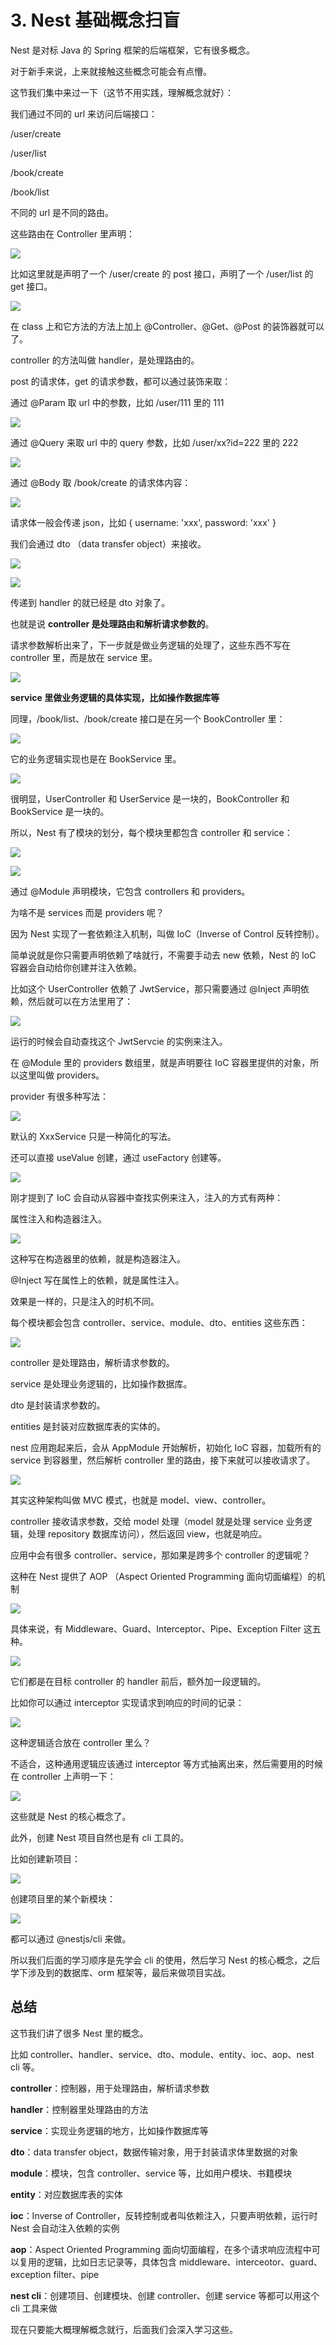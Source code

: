 # 3. Nest 基础概念扫盲

Nest 是对标 Java 的 Spring 框架的后端框架，它有很多概念。

对于新手来说，上来就接触这些概念可能会有点懵。

这节我们集中来过一下（这节不用实践，理解概念就好）：

我们通过不同的 url 来访问后端接口：

/user/create

/user/list

/book/create

/book/list

不同的 url 是不同的路由。

这些路由在 Controller 里声明：

![](./images/a830f1b4f32c5c70c78a82cd0e5c6f84.png )

比如这里就是声明了一个 /user/create 的 post 接口，声明了一个 /user/list 的 get 接口。

![](./images/207721840a98cde1b02ccf4133cd52da.png )

在 class 上和它方法的方法上加上 @Controller、@Get、@Post 的装饰器就可以了。

controller 的方法叫做 handler，是处理路由的。

post 的请求体，get 的请求参数，都可以通过装饰来取：

通过 @Param 取 url 中的参数，比如 /user/111 里的 111

![](./images/99cc5ec10703cd3de887937dcf559a55.png )

通过 @Query 来取 url 中的 query 参数，比如 /user/xx?id=222 里的 222

![](./images/32676056a05852a821d93e22f42b0165.png )

通过 @Body 取 /book/create 的请求体内容：

![](./images/fcaedb528f43348438e988fc42c2717c.png )

请求体一般会传递 json，比如 { username: 'xxx', password: 'xxx' }

我们会通过 dto （data transfer object）来接收。

![](./images/dfd84b0fa042472e821a0ab9333debc2.png )

![](./images/200be09c68f082fd57b692f8c6c8b434.png )

传递到 handler 的就已经是 dto 对象了。

也就是说 **controller 是处理路由和解析请求参数的**。

请求参数解析出来了，下一步就是做业务逻辑的处理了，这些东西不写在 controller 里，而是放在 service 里。

![](./images/5ff1876f6ee2c269369c7f989a7821c8.png )

**service 里做业务逻辑的具体实现，比如操作数据库等**

同理，/book/list、/book/create 接口是在另一个 BookController 里：

![](./images/c702963d865b490af390892b1919ffc5.png )

它的业务逻辑实现也是在 BookService 里。

![](./images/e28c92b78cfc6ba0e0c45861a8d40ea0.png )

很明显，UserController 和 UserService 是一块的，BookController 和 BookService 是一块的。

所以，Nest 有了模块的划分，每个模块里都包含 controller 和 service：

![](./images/3ca68dac1829b20ba8fd4b31b6736d88.png )

![](./images/6cdcb113812c27296c75437d55dc272e.png )

通过 @Module 声明模块，它包含 controllers 和 providers。

为啥不是 services 而是 providers 呢？

因为 Nest 实现了一套依赖注入机制，叫做 IoC（Inverse of Control 反转控制）。

简单说就是你只需要声明依赖了啥就行，不需要手动去 new 依赖，Nest 的 IoC 容器会自动给你创建并注入依赖。

比如这个 UserController 依赖了 JwtService，那只需要通过 @Inject 声明依赖，然后就可以在方法里用了：

![](./images/17a1873682ac4a6e8c282bc155fed65c.png )

运行的时候会自动查找这个 JwtServcie 的实例来注入。

在 @Module 里的 providers 数组里，就是声明要往 IoC 容器里提供的对象，所以这里叫做 providers。

provider 有很多种写法：

![](./images/f2b1245ae9b0161681d3c740ca4843e4.png )

默认的 XxxService 只是一种简化的写法。

还可以直接 useValue 创建，通过 useFactory 创建等。

![](./images/a9f81779507f22ca0614a61b94d34f9a.png )

刚才提到了 IoC 会自动从容器中查找实例来注入，注入的方式有两种：

属性注入和构造器注入。

![](./images/7b8955e22319575176aed988fe1b8532.png )

这种写在构造器里的依赖，就是构造器注入。

@Inject 写在属性上的依赖，就是属性注入。

效果是一样的，只是注入的时机不同。

每个模块都会包含 controller、service、module、dto、entities 这些东西：

![](./images/0c7276851c362666ae001a44bcf2cd05.png )

controller 是处理路由，解析请求参数的。

service 是处理业务逻辑的，比如操作数据库。

dto 是封装请求参数的。

entities 是封装对应数据库表的实体的。

nest 应用跑起来后，会从 AppModule 开始解析，初始化 IoC 容器，加载所有的 service 到容器里，然后解析 controller 里的路由，接下来就可以接收请求了。

![](./images/83631cebcbdd5e016ffb4d6b991e863f.png )

其实这种架构叫做 MVC 模式，也就是 model、view、controller。

controller 接收请求参数，交给 model 处理（model 就是处理 service 业务逻辑，处理 repository 数据库访问），然后返回 view，也就是响应。

应用中会有很多 controller、service，那如果是跨多个 controller 的逻辑呢？

这种在 Nest 提供了 AOP （Aspect Oriented Programming 面向切面编程）的机制

![](./images/618d4dfb2603433fe2ec5001558d6a94.png )

具体来说，有 Middleware、Guard、Interceptor、Pipe、Exception Filter 这五种。

![](./images/ead27d2632f00186c107126b849f6b41.png )

它们都是在目标 controller 的 handler 前后，额外加一段逻辑的。

比如你可以通过 interceptor 实现请求到响应的时间的记录：

![](./images/82e838ff4703dd3c58b5b8cc056bec18.png )

这种逻辑适合放在 controller 里么？

不适合，这种通用逻辑应该通过 interceptor 等方式抽离出来，然后需要用的时候在 controller 上声明一下：

![](./images/26a32ed31bf9b2aa28cdfd47255741e0.png )

这些就是 Nest 的核心概念了。

此外，创建 Nest 项目自然也是有 cli 工具的。

比如创建新项目：

![](./images/939668a39aa18cd460efebf6d3b87746.png )

创建项目里的某个新模块：

![](./images/af13ddc69345d3f5360960ca1a00d43d.png )

都可以通过 @nestjs/cli 来做。

所以我们后面的学习顺序是先学会 cli 的使用，然后学习 Nest 的核心概念，之后学下涉及到的数据库、orm 框架等，最后来做项目实战。

## 总结

这节我们讲了很多 Nest 里的概念。

比如 controller、handler、service、dto、module、entity、ioc、aop、nest cli 等。

**controller**：控制器，用于处理路由，解析请求参数

**handler**：控制器里处理路由的方法

**service**：实现业务逻辑的地方，比如操作数据库等

**dto**：data transfer object，数据传输对象，用于封装请求体里数据的对象

**module**：模块，包含 controller、service 等，比如用户模块、书籍模块

**entity**：对应数据库表的实体

**ioc**：Inverse of Controller，反转控制或者叫依赖注入，只要声明依赖，运行时 Nest 会自动注入依赖的实例

**aop**：Aspect Oriented Programming 面向切面编程，在多个请求响应流程中可以复用的逻辑，比如日志记录等，具体包含 middleware、interceotor、guard、exception filter、pipe

**nest cli**：创建项目、创建模块、创建 controller、创建 service 等都可以用这个 cli 工具来做

现在只要能大概理解概念就行，后面我们会深入学习这些。
